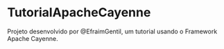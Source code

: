 TutorialApacheCayenne
=====================

Projeto desenvolvido por @EfraimGentil, um tutorial usando o Framework Apache Cayenne.